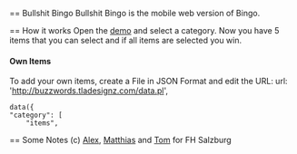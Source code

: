 == Bullshit Bingo
Bullshit Bingo is the mobile web version of Bingo.

== How it works
Open the [demo](http://tom.multimediatechnology.at/bullshitbingo/) and select a category.
Now you have 5 items that you can select and if all items are selected you win.

#### Own Items
To add your own items, create a File in JSON Format and edit the URL:
    url: 'http://buzzwords.tladesignz.com/data.pl',
	
	data({
    "category": [
        "items",


== Some Notes
(c) [Alex](https://github.com/Falex), [Matthias](https://github.com/mattherick) and [Tom](https://github.com/mindbreaker) for FH Salzburg